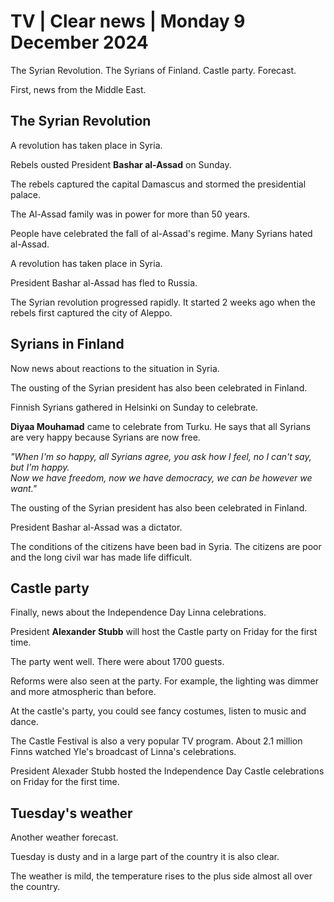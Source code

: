 # TV \| Clear news \| Monday 9 December 2024

The Syrian Revolution. The Syrians of Finland. Castle party. Forecast.

First, news from the Middle East.

## The Syrian Revolution

A revolution has taken place in Syria.

Rebels ousted President **Bashar al-Assad** on Sunday.

The rebels captured the capital Damascus and stormed the presidential palace.

The Al-Assad family was in power for more than 50 years.

People have celebrated the fall of al-Assad's regime. Many Syrians hated al-Assad.

A revolution has taken place in Syria.

President Bashar al-Assad has fled to Russia.

The Syrian revolution progressed rapidly. It started 2 weeks ago when the rebels first captured the city of Aleppo.

## Syrians in Finland

Now news about reactions to the situation in Syria.

The ousting of the Syrian president has also been celebrated in Finland.

Finnish Syrians gathered in Helsinki on Sunday to celebrate.

**Diyaa Mouhamad** came to celebrate from Turku. He says that all Syrians are very happy because Syrians are now free.

*"When I'm so happy, all Syrians agree, you ask how I feel, no I can't say, but I'm happy.\
Now we have freedom, now we have democracy, we can be however we want."*

The ousting of the Syrian president has also been celebrated in Finland.

President Bashar al-Assad was a dictator.

The conditions of the citizens have been bad in Syria. The citizens are poor and the long civil war has made life difficult.

## Castle party

Finally, news about the Independence Day Linna celebrations.

President **Alexander Stubb** will host the Castle party on Friday for the first time.

The party went well. There were about 1700 guests.

Reforms were also seen at the party. For example, the lighting was dimmer and more atmospheric than before.

At the castle's party, you could see fancy costumes, listen to music and dance.

The Castle Festival is also a very popular TV program. About 2.1 million Finns watched Yle's broadcast of Linna's celebrations.

President Alexader Stubb hosted the Independence Day Castle celebrations on Friday for the first time.

## Tuesday's weather

Another weather forecast.

Tuesday is dusty and in a large part of the country it is also clear.

The weather is mild, the temperature rises to the plus side almost all over the country.

